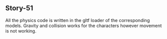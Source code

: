 ## Story-51
All the physics code is written in the gltf loader of the corresponding models. Gravity and collision works for the characters however movement is not working.
